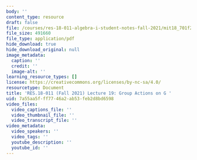 ```yaml
---
body: ''
content_type: resource
draft: false
file: /courses/res-18-011-algebra-i-student-notes-fall-2021/mit18_701f21_lect19.pdf
file_size: 491660
file_type: application/pdf
hide_download: true
hide_download_original: null
image_metadata:
  caption: ''
  credit: ''
  image-alt: ''
learning_resource_types: []
license: https://creativecommons.org/licenses/by-nc-sa/4.0/
resourcetype: Document
title: 'RES.18-011 (Fall 2021) Lecture 19: Group Actions on G '
uid: 7a55aa5f-ff77-46a2-ab53-feb2d8bd6598
video_files:
  video_captions_file: ''
  video_thumbnail_file: ''
  video_transcript_file: ''
video_metadata:
  video_speakers: ''
  video_tags: ''
  youtube_description: ''
  youtube_id: ''
---
```

